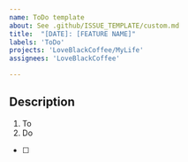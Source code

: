 ```yaml
---
name: ToDo template
about: See .github/ISSUE_TEMPLATE/custom.md
title:  "[DATE]: [FEATURE NAME]"
labels: 'ToDo'
projects: 'LoveBlackCoffee/MyLife'
assignees: 'LoveBlackCoffee'

---
```



## Description

1. To
2. Do

- [ ] 

